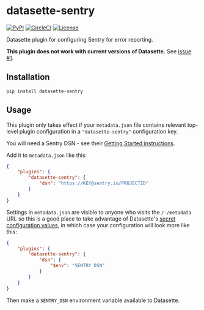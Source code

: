 # datasette-sentry

[![PyPI](https://img.shields.io/pypi/v/datasette-sentry.svg)](https://pypi.org/project/datasette-sentry/)
[![CircleCI](https://circleci.com/gh/simonw/datasette-sentry.svg?style=svg)](https://circleci.com/gh/simonw/datasette-sentry)
[![License](https://img.shields.io/badge/license-Apache%202.0-blue.svg)](https://github.com/simonw/datasette-sentry/blob/master/LICENSE)

Datasette plugin for configuring Sentry for error reporting.

 **This plugin does not work with current versions of Datasette.** See [issue #1](https://github.com/simonw/datasette-sentry/issues/1).
 
## Installation

    pip install datasette-sentry

## Usage

This plugin only takes effect if your `metadata.json` file contains relevant top-level plugin configuration in a `"datasette-sentry"` configuration key.

You will need a Sentry DSN - see their [Getting Started instructions](https://docs.sentry.io/error-reporting/quickstart/?platform=python).

Add it to `metadata.json` like this:

```json
{
    "plugins": {
        "datasette-sentry": {
            "dsn": "https://KEY@sentry.io/PROJECTID"
        }
    }
}
```
Settings in `metadata.json` are visible to anyone who visits the `/-/metadata` URL so this is a good place to take advantage of Datasette's [secret configuration values](https://datasette.readthedocs.io/en/stable/plugins.html#secret-configuration-values), in which case your configuration will look more like this:
```json
{
    "plugins": {
        "datasette-sentry": {
            "dsn": {
                "$env": "SENTRY_DSN"
            }
        }
    }
}
```
Then make a `SENTRY_DSN` environment variable available to Datasette.
